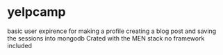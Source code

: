 # yelpcamp
basic user expirence for making a profile creating a blog post and saving the sessions into mongodb
Crated with the MEN  stack no framework included
